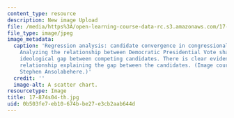 ```yaml
---
content_type: resource
description: New image Upload
file: /media/https%3A/open-learning-course-data-rc.s3.amazonaws.com/17-874-quantitative-research-methods-multivariate-spring-2004/0b503fe7eb10674bbe27e3cb2aab644d_17-874s04-th.jpg
file_type: image/jpeg
image_metadata:
  caption: 'Regression analysis: candidate convergence in congressional elections.
    Analyzing the relationship between Democratic Presidential Vote share and the
    ideological gap between competing candidates. There is clear evidence of a non-linear
    relationship explaining the gap between the candidates. (Image courtesy of Prof.
    Stephen Ansolabehere.)'
  credit: ''
  image-alt: A scatter chart.
resourcetype: Image
title: 17-874s04-th.jpg
uid: 0b503fe7-eb10-674b-be27-e3cb2aab644d
---
```

